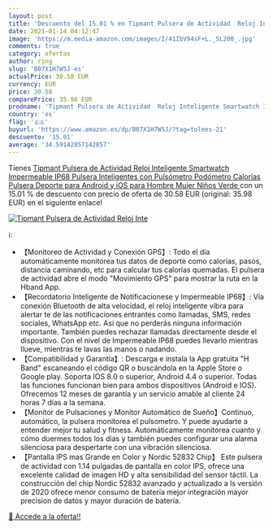 ```yaml
---
layout: post
title: 'Descuento del 15.01 % en Tipmant Pulsera de Actividad  Reloj Inte'
date: 2021-01-14 04:12:47
image: 'https://m.media-amazon.com/images/I/41IbV94sF+L._SL200_.jpg'
comments: true
category: ofertas
author: ring
slug: 'B07X1H7W5J-es'
actualPrice: 30.58 EUR
currency: EUR
price: 30.58
comparePrice: 35.98 EUR
prodname: 'Tipmant Pulsera de Actividad  Reloj Inteligente Smartwatch Impermeable IP68 Pulsera Inteligentes con Pulsómetro Podómetro Calorías Pulsera Deporte para Android y iOS para Hombre Mujer Niños  Verde '
country: 'es'
flag: '🇪🇸'
buyurl: 'https://www.amazon.es/dp/B07X1H7W5J/?tag=tolees-21'
descuento: '15.01'
average: '34.59142857142857'
---
```


Tienes [Tipmant Pulsera de Actividad  Reloj Inteligente Smartwatch Impermeable IP68 Pulsera Inteligentes con Pulsómetro Podómetro Calorías Pulsera Deporte para Android y iOS para Hombre Mujer Niños  Verde ](https://www.amazon.es/dp/B07X1H7W5J/?tag=tolees-21) con un 15.01 % de descuento con precio de oferta de 30.58 EUR (original: 35.98 EUR) en el siguiente enlace!

[![Tipmant Pulsera de Actividad  Reloj Inte](https://m.media-amazon.com/images/I/41IbV94sF+L._SL200_.jpg)](https://www.amazon.es/dp/B07X1H7W5J/?tag=tolees-21)

ℹ️:

- 【Monitoreo de Actividad y Conexión GPS】: Todo el día automáticamente monitorea tus datos de deporte como calorías, pasos, distancia caminando, etc para calcular tus calorías quemadas. El pulsera de actividad abre el modo "Movimiento GPS" para mostrar la ruta en la Hband App.
- 【Recordatorio Inteligente de Notificacionese y Impermeable IP68】: Vía conexión Bluetooth de alta velocidad, el reloj inteligente vibra para alertar te de las notificaciones entrantes como llamadas, SMS, redes sociales, WhatsApp etc. Así que no perderás ninguna información importante. También puedes rechazar llamadas directamente desde el dispositivo. Con el nivel de Impermeable IP68 puedes llevarlo mientras llueve, mientras te lavas las manos o nadando.
- 【Compatibilidad y Garantía】: Descarga e instala la App gratuita "H Band" escaneando el código QR o buscándola en la Apple Store o Google play. Soporta IOS 8.0 o superior, Android 4.4 o superior. Todas las funciones funcionan bien para ambos dispositivos (Android e IOS). Ofrecemos 12 meses de garantía y un servicio amable al cliente 24 horas 7 días a la semana.
- 【Monitor de Pulsaciones y Monitor Automático de Sueño】Continuo, automático, la pulsera monitorea el pulsometro. Y puede ayudarte a entender mejor tu salud y fitness. Automáticamente monitorea cuanto y cómo duermes todos los días y también puedes configurar una alarma silenciosa para despertarte con una vibración silenciosa.
- 【Pantalla IPS mas Grande en Color y Nordic 52832 Chip】 Este pulsera de actividad con 1.14 pulgadas de pantalla en color IPS, ofrece una excelente calidad de imagen HD y alta sensibilidad del sensor táctil. La construcción del chip Nordic 52832 avanzado y actualizado a ls versión de 2020 ofrece menor consumo de batería mejor integración mayor precision de datos y mayor duración de batería.

[🛒 Accede a la oferta!!](https://www.amazon.es/dp/B07X1H7W5J/?tag=tolees-21)
